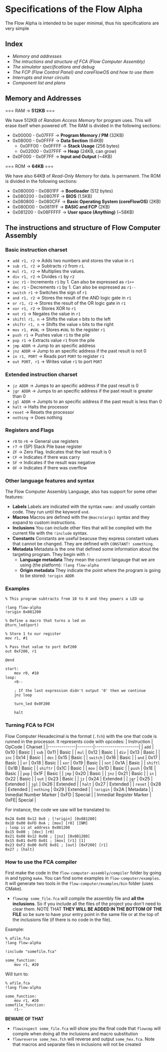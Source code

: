 # Specifications of the Flow Alpha

The Flow Alpha is intended to be super minimal, thus his specifications are very simple

## Index

- *Memory and addresses*
- *The intructions and structure of FCA (Flow Computer Assembly)*
- *The simulator specifications and debug*
- *The FCP (Flow Control Panel) and coreFlowOS and how to use them*
- *Interrupts and inner circuits*
- *Component list and plans*

## Memory and Addresses

=== RAM -> **512KB** ===

We have 512KB of *Random Access Memory* for program uses. This will erase itself when powered off.
The RAM is divided in the following sections:

- 0x00000 - 0x07FFF -> **Program Memory / PM** (32KB)
- 0x08000 - 0x0FFFF -> **Data Section** (64KB)
    - 0x0FF00 - 0x0FFFF -> **Stack Usage** (256 bytes)
    - 0x02000 - 0x07FFF -> **Heap** (24KB, can grow)
- 0x0F000 - 0x0F7FF -> **Input and Output** (~4KB)

=== ROM -> **64KB** ===

We have also 64KB of *Read-Only Memory* for data. Is permanent.
The ROM is divided in the following sections:

- 0x080000 - 0x0801FF -> **Bootloader** (512 bytes)
- 0x080200 - 0x0807FF -> **BIOS** (1.5KB)
- 0x080800 - 0x080CFF -> **Basic Operating System (coreFlowOS)** (2KB)
- 0x080D00 - 0x0811FF -> **BASIC and FCP** (2KB)
- 0x081200 - 0x08FFFFF -> **User space (Anything)** (~58KB)

## The instructions and structure of Flow Computer Assembly

### Basic instruction charset

- `add r1, r2` -> Adds two numbers and stores the value in `r1`
- `sub r1, r2` -> Subtracts `r2` from `r1`.
- `mul r1, r2` -> Multiplies the values.
- `div r1, r2` -> Divides `r1` by `r2`
- `inc r1` - Increments `r1` by 1. Can also be expressed as `r1++`
- `dec r1` - Decrements `r1` by 1. Can also be expressed as `r1--`
- `switch r1` -> Switches the sign of `r1`
- `and r1, r2` -> Stores the result of the AND logic gate in `r1`
- `or r1, r2` -> Stores the result of the OR logic gate in `r1`
- `xor r1, r2` -> Stores XOR to `r1`
- `not r1` -> Negates the value in `r1`
- `shiftl r1, n` -> Shifts the value `n` bits to the left
- `shiftr r1, n` -> Shifts the value `n` bits to the right
- `mov r1, #VAL` -> Stores `#VAL` to the register `r1`
- `push r1` -> Pushes value `r1` to the pile
- `pop r1` -> Extracts value `r1` from the pile
- `jmp ADDR` -> Jump to an specific address
- `jnz ADDR` -> Jump to an specific address if the past result is not 0
- `in r1, PORT` -> Reads port `PORT` to register `r1`
- `out PORT, r1` -> Writes value `r1` to port `PORT`

### Extended instruction charset

- `jz ADDR` -> Jumps to an specific address if the past result is 0
- `jgr ADDR` -> Jumps to an specific address if the past result is greater than 0
- `jgl ADDR` -> Jumpts to an specific address if the past result is less than 0
- `halt` -> Halts the processor
- `reset` -> Resets the processor
- `nothing` -> Does nothing

### Registers and Flags

- `r0` to `r6` -> General use registers
- `r7` -> (SP) Stack Pile base register
- `ZF` -> Zero Flag. Indicates that the last result is 0
- `CF` -> Indicates if there was carry
- `SF` -> Indicates if the result was negative
- `OF` -> Indicates if there was overflow

### Other language features and syntax

The Flow Computer Assembly Language, also has support for some other features:

- **Labels**
Labels are indicated with the syntax `name:` and usually contain code. They run until the keyword `end`.
- **Macros**
Macros are defined with the `@macro(args)` syntax and they expand to custom instructions.
- **Inclusions**
You can include other files that will be compiled with the current file with the `!include` syntax.
- **Constants**
Constants are useful beacuse they express constant values that cannot be changed. They are defined with `CONSTANT! something`.
- **Metadata**
Metadata is the one that defined some information about the targeting program. They begin with `!`:
    - **Language metadata**
    They mean the current langauge that we are using (the platform): `!lang flow-alpha`
    - **Origin metadata**
    They indicate the point where the program is going to be stored: `!origin ADDR`

### Examples


```
% This program subtracts from 10 to 0 and they powers a LED up

!lang flow-alpha
!origin 0x081200

% Define a macro that turns a led on
@turn_led(port)

% Store 1 to our register
mov r1, #1

% Pass that value to port 0xF200
out 0xF200, r1

@end

start:
    mov r0, #10
loop:
    r0--

    ; If the last expression didn't output '0' then we continue
    jnz loop
    
    turn_led 0x0F200

    halt
```

### Turning FCA to FCH

Flow Computer Hexadecimal is the format (`.fch`) with the one that code is runned in the processor. It represents code with opcodes:
| Instruction  | OpCode | Charset              |
|--------------|--------|----------------------|
| `add`        | 0x10   | Basic                |
| `sub`        | 0x11   | Basic                |
| `mul`        | 0x12   | Basic                |
| `div`        | 0x13   | Basic                |
| `inc`        | 0x14   | Basic                |
| `dec`        | 0x15   | Basic                |
| `switch`     | 0x16   | Basic                |
| `and`        | 0x17   | Basic                |
| `or`         | 0x18   | Basic                |
| `xor`        | 0x19   | Basic                |
| `not`        | 0x1A   | Basic                |
| `shiftl`     | 0x1B   | Basic                |
| `shiftr`     | 0x1C   | Basic                |
| `mov`        | 0x1D   | Basic                |
| `push`       | 0x1E   | Basic                |
| `pop`        | 0x1F   | Basic                |
| `jmp`        | 0x20   | Basic                |
| `jnz`        | 0x21   | Basic                |
| `in`         | 0x22   | Basic                |
| `out`        | 0x23   | Basic                |
| `jz`         | 0x24   | Extended             |
| `jgr`        | 0x25   | Extended             |
| `jgl`        | 0x26   | Extended             |
| `halt`       | 0x27   | Extended             |
| `reset`      | 0x28   | Extended             |
| `nothing`    | 0x29   | Extended             |
| `!origin`    | 0x2A   | Metadata             |
| Inmediat Number Marker | 0xFD  | Special     |
| Inmediat Register Marker | 0xFE| Special     |


For instance, the code we saw will be translated to:
```fch
0x2A 0x08 0x12 0x0 ; [!origin] [0x081200]
0x1D 0x00 0xFD 0xA ; [mov] [r0] [INM]
; loop is at address 0x081208
0x15 0x00 ; [dec] [r0]
0x21 0x08 0x12 0x08 ; [jnz] [0x081208]
0x15 0x01 0xFD 0x01 ; [mov] [r1] [1]
0x23 0xF2 0x00 0xFE 0x01 ; [out] [0xF200] [r1]
0x27 ; [halt]
```

### How to use the FCA compiler

First make the code in the `flow-computer-assembly/compiler` folder by going in and typing `make`.
You can find some examples in `flow-computer/examples`. It will generate two tools in the `flow-computer/examples/bin` folder (uses CMake).

- `flowcmp some_file.fca` will compile the assembly file and **all the inclusions**. So if you include all the files of the project you don't need to clear them. NOTE THAT **THEY WILL BE ADDED IN THE BOTTOM OF THE FILE** so be sure to have your entry point in the same file or at the top of the inclusions file (if there is no code in the file).

Example:
```fca
% afile.fca
!lang flow-alpha

!include "somefile.fca"

some_function:
    mov r1, #20
```
Will turn to:
```fca
% afile.fca
!lang flow-alpha

some_function:
    mov r1, #20
somefile_function:
    r1--
```
**BEWARE OF THAT**

- `flowinspect some_file.fca` will show you the final code that `flowcmp` will compile when doing all the inclusions and macro substitution
- `flowreverse some_hex.fch` will reverse and output `some_hex.fca`. Note that macros and separate files in inclusions will not be created
